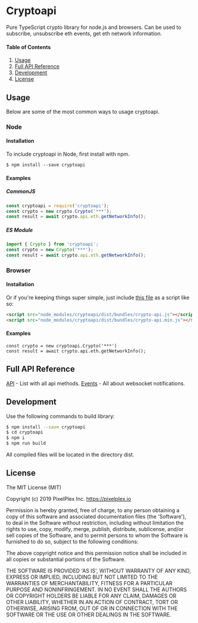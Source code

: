 # Cryptoapi

Pure TypeScript crypto library for node.js and browsers. Can be used to subscribe, unsubscribe eth events, get eth network information.

#### Table of Contents
1. [Usage](#Usage)
2. [Full API Reference](#full-api-reference)
3. [Development](#development)
4. [License](#license)


## Usage
Below are some of the most common ways to usage cryptoapi.

### Node
#### Installation
To include cryptoapi in Node, first install with npm.
```
$ npm install --save cryptoapi
```
#### Examples

##### CommonJS

```js
const cryptoapi = require('cryptoapi');
const crypto = new crypto.Crypto('***');
const result = await crypto.api.eth.getNetworkInfo();
```

##### ES Module
```js
import { Crypto } from 'cryptoapi';
const crypto = new Crypto('***');
const result = await crypto.api.eth.getNetworkInfo();
```

### Browser

#### Installation
Or if you're keeping things super simple, just include [this file](dist/bundles/crypto-api.js) as a script like so:
```html
<script src="node_modules/cryptoapi/dist/bundles/crypto-api.js"></script>
<script src="node_modules/cryptoapi/dist/bundles/crypto-api.min.js"></script>
```

#### Examples
```
const crypto = new cryptoapi.Crypto('***')
const result = await crypto.api.eth.getNetworkInfo();
```

## Full API Reference
[API](docs/API.md) - List with all api methods.
[Events](docs/API.md) - All about websocket notifications.

## Development

Use the following commands to build library:

```bash
$ npm install --save cryptoapi
$ cd cryptoapi
$ npm i
$ npm run build
```
All compiled files will be located in the directory dist.

## License
The MIT License (MIT)

Copyright (c) 2019 PixelPlex Inc. <https://pixelplex.io>

Permission is hereby granted, free of charge, to any person obtaining
a copy of this software and associated documentation files (the
'Software'), to deal in the Software without restriction, including
without limitation the rights to use, copy, modify, merge, publish,
distribute, sublicense, and/or sell copies of the Software, and to
permit persons to whom the Software is furnished to do so, subject to
the following conditions:

The above copyright notice and this permission notice shall be
included in all copies or substantial portions of the Software.

THE SOFTWARE IS PROVIDED 'AS IS', WITHOUT WARRANTY OF ANY KIND,
EXPRESS OR IMPLIED, INCLUDING BUT NOT LIMITED TO THE WARRANTIES OF
MERCHANTABILITY, FITNESS FOR A PARTICULAR PURPOSE AND NONINFRINGEMENT.
IN NO EVENT SHALL THE AUTHORS OR COPYRIGHT HOLDERS BE LIABLE FOR ANY
CLAIM, DAMAGES OR OTHER LIABILITY, WHETHER IN AN ACTION OF CONTRACT,
TORT OR OTHERWISE, ARISING FROM, OUT OF OR IN CONNECTION WITH THE
SOFTWARE OR THE USE OR OTHER DEALINGS IN THE SOFTWARE.
